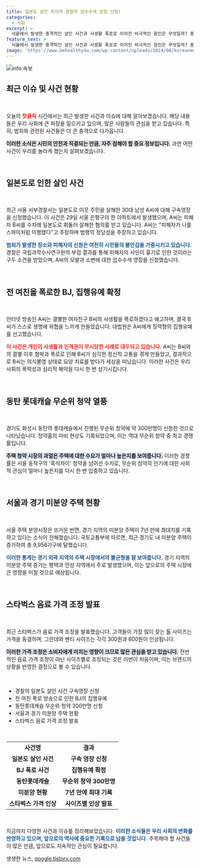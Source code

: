 ```yaml
---
title: 일본도 살인 피의자 경찰의 압수수색 영장 신청!
categories:
  - 사회
excerpt: >
  서울에서 발생한 충격적인 살인 사건과 사생활 폭로로 이어진 비극적인 원인은 무엇일까? 동탄 롯데캐슬 무순위 청약에는 무려 300만명의 열기가 달궈져, 주택 시장의 온도 차이도 뚜렷해졌다. 클릭으로 더 많은 이야기를 확인하세요!
feature_text: >
  서울에서 발생한 충격적인 살인 사건과 사생활 폭로로 이어진 비극적인 원인은 무엇일까? 동탄 롯데캐슬 무순위 청약에는 무려 300만명의 열기가 달궈져, 주택 시장의 온도 차이도 뚜렷해졌다. 클릭으로 더 많은 이야기를 확인하세요!
image: 'https://www.behealthy4u.com/wp-content/uploads/2024/06/koreanews.jpg'
---
```


<p><img src="https://www.behealthy4u.com/wp-content/uploads/2024/06/koreanews.jpg" alt="info 속보" /></p>

<h2 data-ke-size="size26">최근 이슈 및 사건 현황</h2>

<p data-ke-size="size16">&nbsp;</p>

<p>오늘의 <b><span style="color: #ee2323;">핫클릭</span></b> 시간에서는 최근 발생한 사건과 이슈에 대해 알아보겠습니다. 해당 내용들은 우리 사회에 큰 파장을 일으키고 있으며, 많은 사람들의 관심을 받고 있습니다. 특히, 범죄와 관련된 사건들은 더 큰 충격으로 다가옵니다. </p>

<p><b><span style="background-color: #21538527;">이러한 소식은 시민의 안전과 직결되는 만큼, 자주 접해야 할 중요 정보입니다.</span></b> 과연 어떤 사건이 우리를 놀라게 했는지 살펴보겠습니다.</p>

<p data-ke-size="size16">&nbsp;</p>

<h2 data-ke-size="size26">일본도로 인한 살인 사건</h2>

<p data-ke-size="size16">&nbsp;</p>

<p>최근 서울 서부경찰서는 일본도로 이웃 주민을 살해한 30대 남성 A씨에 대해 구속영장을 신청했습니다. 이 사건은 29일 서울 은평구의 한 아파트에서 발생했으며, A씨는 피해자 B씨를 수차례 일본도로 휘둘러 살해한 혐의를 받고 있습니다. A씨는 "피해자가 나를 스파이처럼 미행했다"고 주장하며 범행의 정당성을 주장하고 있습니다. </p>

<p><b><span style="color: #1a5490;">범죄가 발생한 장소와 피해자의 신원은 여전히 시민들의 불안감을 가중시키고 있습니다.</span></b> 경찰은 국립과학수사연구원의 부검 결과를 통해 피해자의 사인이 흉기로 인한 것이라는 구두 소견을 받았으며, A씨의 모발과 소변에 대한 압수수색 영장을 신청했습니다.</p>

<p data-ke-size="size16">&nbsp;</p>

<h2 data-ke-size="size26">전 여친을 폭로한 BJ, 집행유예 확정</h2>

<p data-ke-size="size16">&nbsp;</p>

<p>인터넷 방송인 A씨는 결별한 여자친구 B씨의 사생활을 폭로하겠다고 예고하며, 결국 B씨가 스스로 생명에 위협을 느끼게 만들었습니다. 대법원은 A씨에게 징역형의 집행유예를 선고했습니다. </p>

<p><b><span style="color: #ee2323;">이 사건은 개인의 사생활과 인격권이 무시당한 사례로 대두되고 있습니다.</span></b> A씨는 B씨와의 결별 이후 협박과 폭로로 인해 B씨가 심각한 정신적 고통을 겪게 만들었고, 결과적으로 B씨는 의식불명 상태로 요양 치료를 받다가 세상을 떠났습니다. 이러한 사건은 우리 사회의 폭력성과 심리적 해악을 다시 한 번 상기시킵니다.</p>

<p data-ke-size="size16">&nbsp;</p>

<h2 data-ke-size="size26">동탄 롯데캐슬 무순위 청약 열풍</h2>

<p data-ke-size="size16">&nbsp;</p>

<p>경기도 화성시 동탄역 롯데캐슬에서 진행된 무순위 청약에 약 300만명이 신청한 것으로 나타났습니다. 청약홈의 마비 현상도 기록되었으며, 이는 역대 무순위 청약 중 최고 경쟁률입니다. </p>

<p><b><span style="background-color: #21538527;">주택 청약 시장의 과열은 주택에 대한 수요가 얼마나 높은지를 보여줍니다.</span></b> 이러한 경쟁률은 서울 동작구의 '흑석자이' 청약을 넘어선 수치로, 무순위 청약의 인기에 대한 사회적 관심이 얼마나 높은지를 다시 한 번 입증하고 있습니다.</p>

<p data-ke-size="size16">&nbsp;</p>

<h2 data-ke-size="size26">서울과 경기 미분양 주택 현황</h2>

<p data-ke-size="size16">&nbsp;</p>

<p>서울 주택 분양시장은 뜨거운 반면, 경기 지역의 미분양 주택이 7년 만에 최대치를 기록하고 있다는 소식이 전해졌습니다. 국토교통부에 따르면, 최근 경기도 내 미분양 주택이 증가하여 총 9,956가구에 달했습니다. </p>

<p><b><span style="color: #1a5490;">이러한 통계는 경기 외곽 지역의 주택 시장에서의 불균형을 잘 보여줍니다.</span></b> 경기 지역의 미분양 주택 증가는 평택과 안성 지역에서 주로 발생했으며, 이는 앞으로의 주택 시장에 큰 영향을 미칠 것으로 예상됩니다.</p>

<p data-ke-size="size16">&nbsp;</p>

<h2 data-ke-size="size26">스타벅스 음료 가격 조정 발표</h2>

<p data-ke-size="size16">&nbsp;</p>

<p>최근 스타벅스가 음료 가격 조정을 발표했습니다. 고객들이 가장 많이 찾는 톨 사이즈는 가격을 동결하며, 그란데와 벤티 사이즈는 각각 300원과 600원이 인상됩니다. </p>

<p><b><span style="background-color: #21538527;">이러한 가격 조정은 소비자에게 미치는 영향이 크므로 많은 관심을 받고 있습니다.</span></b> 전반적인 음료 가격 조정이 아닌 사이즈별로 조정되는 것은 이번이 처음이며, 이는 브랜드의 상황을 반영한 결정으로 볼 수 있습니다.</p>

<p data-ke-size="size16">&nbsp;</p>

<ul>
    <li>경찰의 일본도 살인 사건 구속영장 신청</li>
    <li>전 여친 폭로 방송으로 인한 BJ의 집행유예</li>
    <li>동탄롯데캐슬 무순위 청약 300만명 신청</li>
    <li>서울과 경기 미분양 주택 현황</li>
    <li>스타벅스 음료 가격 조정 발표</li>
</ul>

<p data-ke-size="size16">&nbsp;</p>

<table>
    <tr>
        <td style="text-align: center; height: 17px;"><b>사건명</b></td>
        <td style="text-align: center; height: 17px;"><b>결과</b></td>
    </tr>
    <tr>
        <td style="text-align: center; height: 17px;"><b>일본도 살인 사건</b></td>
        <td style="text-align: center; height: 17px;"><b>구속 영장 신청</b></td>
    </tr>
    <tr>
        <td style="text-align: center; height: 17px;"><b>BJ 폭로 사건</b></td>
        <td style="text-align: center; height: 17px;"><b>집행유예 확정</b></td>
    </tr>
    <tr>
        <td style="text-align: center; height: 17px;"><b>동탄롯데캐슬</b></td>
        <td style="text-align: center; height: 17px;"><b>무순위 청약 300만명</b></td>
    </tr>
    <tr>
        <td style="text-align: center; height: 17px;"><b>미분양 현황</b></td>
        <td style="text-align: center; height: 17px;"><b>7년 만에 최대 기록</b></td>
    </tr>
    <tr>
        <td style="text-align: center; height: 17px;"><b>스타벅스 가격 인상</b></td>
        <td style="text-align: center; height: 17px;"><b>사이즈별 인상 발표</b></td>
    </tr>
</table>

<p data-ke-size="size16">&nbsp;</p>

<p>지금까지 다양한 사건과 이슈를 정리해보았습니다. <b><span style="color: #1a5490;">이러한 소식들은 우리 사회의 변화를 반영하고 있으며, 앞으로의 역사에 중요한 기록으로 남을 것입니다.</span></b> 주목해야 할 사건들이 많은 만큼, 앞으로도 지속적인 관심이 필요합니다.</p>
생생한 뉴스, <a href="https://qoogle.tistory.com" rel="dofollow">qoogle.tistory.com</a>


